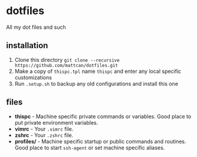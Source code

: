 # dotfiles

All my dot files and such

## installation

1. Clone this directory `git clone --recursive https://github.com/mattcan/dotfiles.git`
1. Make a copy of `thispc.tpl` name `thispc` and enter any local specific customizations
1. Run `.setup.sh` to backup any old configurations and install this one

## files

* **thispc** - Machine specific private commands or variables. Good place to put
	private environment variables.
* **vimrc** - Your `.vimrc` file.
* **zshrc** - Your `.zshrc` file.
* **profiles/** - Machine specific startup or public commands and routines. Good
	place to start `ssh-agent` or set machine specific aliases.
